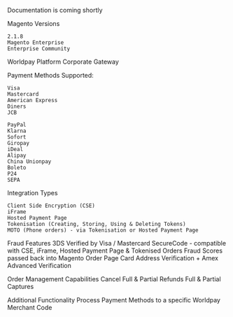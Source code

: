 Documentation is coming shortly

Magento Versions

    2.1.8
    Magento Enterprise
    Enterprise Community

Worldpay Platform
    Corporate Gateway

Payment Methods Supported:

    Visa
    Mastercard
    American Express
    Diners
    JCB
  
    PayPal
    Klarna
    Sofort
    Giropay
    iDeal
    Alipay
    China Unionpay
    Boleto
    P24
    SEPA
  
Integration Types

    Client Side Encryption (CSE)
    iFrame
    Hosted Payment Page
    Tokenisation (Creating, Storing, Using & Deleting Tokens)
    MOTO (Phone orders) - via Tokenisation or Hosted Payment Page
    
Fraud Features
    3DS Verified by Visa / Mastercard SecureCode - compatible with CSE, iFrame, Hosted Payment Page & Tokenised Orders
    Fraud Scores passed back into Magento Order Page
    Card Address Verification + Amex Advanced Verification
    
Order Management Capabilities
    Cancel
    Full & Partial Refunds
    Full & Partial Captures
    
Additional Functionality
    Process Payment Methods to a specific Worldpay Merchant Code
    
    

  
  
  
